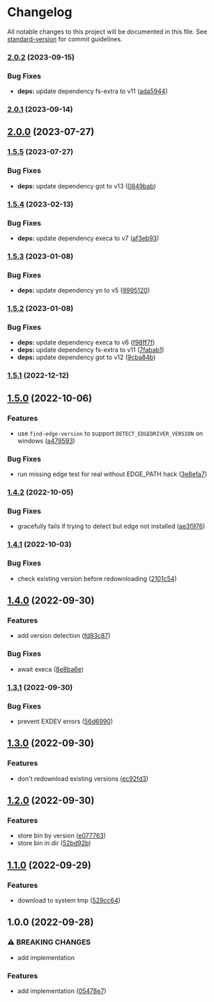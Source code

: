 # Changelog

All notable changes to this project will be documented in this file. See [standard-version](https://github.com/conventional-changelog/standard-version) for commit guidelines.

### [2.0.2](https://github.com/CrowdStrike/browser-webdriver-downloader/compare/v2.0.1...v2.0.2) (2023-09-15)


### Bug Fixes

* **deps:** update dependency fs-extra to v11 ([ada5944](https://github.com/CrowdStrike/browser-webdriver-downloader/commit/ada5944038a29479362a6329771bf33adc931b4b))

### [2.0.1](https://github.com/CrowdStrike/browser-webdriver-downloader/compare/v2.0.0...v2.0.1) (2023-09-14)

## [2.0.0](https://github.com/CrowdStrike/browser-webdriver-downloader/compare/v1.5.5...v2.0.0) (2023-07-27)

### [1.5.5](https://github.com/CrowdStrike/browser-webdriver-downloader/compare/v1.5.4...v1.5.5) (2023-07-27)


### Bug Fixes

* **deps:** update dependency got to v13 ([0849bab](https://github.com/CrowdStrike/browser-webdriver-downloader/commit/0849bab058582ef5bf2bcd9b1ce6066950c70eb1))

### [1.5.4](https://github.com/CrowdStrike/browser-webdriver-downloader/compare/v1.5.3...v1.5.4) (2023-02-13)


### Bug Fixes

* **deps:** update dependency execa to v7 ([af3eb93](https://github.com/CrowdStrike/browser-webdriver-downloader/commit/af3eb93ad716daaf3516fede0496700505ab6e4b))

### [1.5.3](https://github.com/CrowdStrike/browser-webdriver-downloader/compare/v1.5.2...v1.5.3) (2023-01-08)


### Bug Fixes

* **deps:** update dependency yn to v5 ([9995120](https://github.com/CrowdStrike/browser-webdriver-downloader/commit/99951201a2905e58ddf95d561132ebc2e3bc24d0))

### [1.5.2](https://github.com/CrowdStrike/browser-webdriver-downloader/compare/v1.5.1...v1.5.2) (2023-01-08)


### Bug Fixes

* **deps:** update dependency execa to v6 ([f98ff7f](https://github.com/CrowdStrike/browser-webdriver-downloader/commit/f98ff7f96de2f7e4cb330922a52bf02fdfbccd01))
* **deps:** update dependency fs-extra to v11 ([7fabab1](https://github.com/CrowdStrike/browser-webdriver-downloader/commit/7fabab1a503a0eb8d9de3d07a23728bfc0badd7a))
* **deps:** update dependency got to v12 ([9cba84b](https://github.com/CrowdStrike/browser-webdriver-downloader/commit/9cba84b67f5e45dc1683cbb2e82f051a837d00f7))

### [1.5.1](https://github.com/CrowdStrike/browser-webdriver-downloader/compare/v1.5.0...v1.5.1) (2022-12-12)

## [1.5.0](https://github.com/CrowdStrike/browser-webdriver-downloader/compare/v1.4.2...v1.5.0) (2022-10-06)


### Features

* use `find-edge-version` to support `DETECT_EDGEDRIVER_VERSION` on windows ([a479593](https://github.com/CrowdStrike/browser-webdriver-downloader/commit/a4795934ec239b29423c193b760789111f795121))


### Bug Fixes

* run missing edge test for real without EDGE_PATH hack ([3e8efa7](https://github.com/CrowdStrike/browser-webdriver-downloader/commit/3e8efa72d640ad4e27f529b0181d20abd0de3471))

### [1.4.2](https://github.com/CrowdStrike/browser-webdriver-downloader/compare/v1.4.1...v1.4.2) (2022-10-05)


### Bug Fixes

* gracefully fails if trying to detect but edge not installed ([ae3f976](https://github.com/CrowdStrike/browser-webdriver-downloader/commit/ae3f97642904162ceed614b35a3e553416bfdfcd))

### [1.4.1](https://github.com/CrowdStrike/browser-webdriver-downloader/compare/v1.4.0...v1.4.1) (2022-10-03)


### Bug Fixes

* check existing version before redownloading ([2101c54](https://github.com/CrowdStrike/browser-webdriver-downloader/commit/2101c54ffa73be6390d0e3be276126b5afb8efa9))

## [1.4.0](https://github.com/CrowdStrike/browser-webdriver-downloader/compare/v1.3.1...v1.4.0) (2022-09-30)


### Features

* add version detection ([fd93c87](https://github.com/CrowdStrike/browser-webdriver-downloader/commit/fd93c8708c9753d33400097f21e50a5338b45798))


### Bug Fixes

* await execa ([8e8ba6e](https://github.com/CrowdStrike/browser-webdriver-downloader/commit/8e8ba6e71205d1743f0b0847a447ef34ea090893))

### [1.3.1](https://github.com/CrowdStrike/browser-webdriver-downloader/compare/v1.3.0...v1.3.1) (2022-09-30)


### Bug Fixes

* prevent EXDEV errors ([56d6990](https://github.com/CrowdStrike/browser-webdriver-downloader/commit/56d69908c1cf07844fbf87332866df74f94f5c7d))

## [1.3.0](https://github.com/CrowdStrike/browser-webdriver-downloader/compare/v1.2.0...v1.3.0) (2022-09-30)


### Features

* don't redownload existing versions ([ec92fd3](https://github.com/CrowdStrike/browser-webdriver-downloader/commit/ec92fd3610b5065aa8ed6657334b5e975b7932da))

## [1.2.0](https://github.com/CrowdStrike/browser-webdriver-downloader/compare/v1.1.0...v1.2.0) (2022-09-30)


### Features

* store bin by version ([e077763](https://github.com/CrowdStrike/browser-webdriver-downloader/commit/e0777635bb6a20e9dc31535fc66a70852abbf116))
* store bin in dir ([52bd92b](https://github.com/CrowdStrike/browser-webdriver-downloader/commit/52bd92b82ff4f97aecdbe360921402a514129487))

## [1.1.0](https://github.com/CrowdStrike/browser-webdriver-downloader/compare/v1.0.0...v1.1.0) (2022-09-29)


### Features

* download to system tmp ([529cc64](https://github.com/CrowdStrike/browser-webdriver-downloader/commit/529cc64af5c1967f2e456ccf09c4132eca1fd555))

## 1.0.0 (2022-09-28)


### ⚠ BREAKING CHANGES

* add implementation

### Features

* add implementation ([05478e7](https://github.com/CrowdStrike/browser-webdriver-downloader/commit/05478e720b26a20bcc6e89a1f39cf2315cd0a287))

